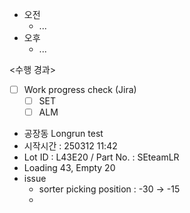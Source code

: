 - 오전
	- ...
- 오후
	- ...

<수행 경과>
- [ ] Work progress check (Jira)
	- [ ] SET
	- [ ] ALM

- 공장동 Longrun test 
- 시작시간 :  250312 11:42
- Lot ID : L43E20 / Part No. : SEteamLR
- Loading 43, Empty 20
- issue
	- sorter picking position : -30 -> -15
	- 
